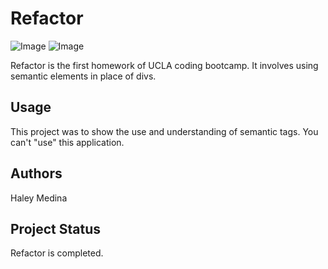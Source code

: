 # Refactor

![Image](https://img.shields.io/badge/Completed-Yes-success)
![Image](https://img.shields.io/badge/Working-Yes-success)

Refactor is the first homework of UCLA coding bootcamp. It involves using semantic elements in place of divs.

## Usage

This project was to show the use and understanding of semantic tags. You can't "use" this application.

## Authors

Haley Medina

## Project Status

Refactor is completed.
